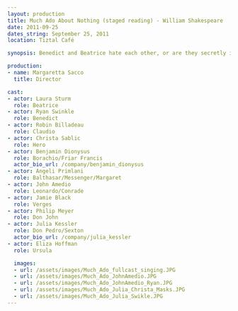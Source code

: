 ```yaml
---
layout: production
title: Much Ado About Nothing (staged reading) - William Shakespeare
date: 2011-09-25
dates_string: September 25, 2011
location: Tiztal Café

synopsis: Benedict and Beatrice hate each other, or are they secretly in love?  It’s a battle of the sexes comedy set in Messina, Italy, that’s Mardi Gras, carnival festival themed.

production:
- name: Margaretta Sacco
  title: Director

cast:
- actor: Laura Sturm
  role: Beatrice
- actor: Ryan Swinkle
  role: Benedict
- actor: Robin Billadeau
  role: Claudio
- actor: Christa Sablic
  role: Hero
- actor: Benjamin Dionysus
  role: Borachio/Friar Francis
  actor_bio_url: /company/benjamin_dionysus
- actor: Angeli Primlani
  role: Balthasar/Messenger/Margaret
- actor: John Amedio
  role: Leonardo/Conrade
- actor: Jamie Black
  role: Verges
- actor: Philip Meyer
  role: Don John
- actor: Julia Kessler
  role: Don Pedro/Sexton
  actor_bio_url: /company/julia_kessler
- actor: Eliza Hoffman
  role: Ursula

  images:
  - url: /assets/images/Much_Ado_fullcast_singing.JPG
  - url: /assets/images/Much_Ado_JohnAmedio.JPG
  - url: /assets/images/Much_Ado_JohnAmedio_Ryan.JPG
  - url: /assets/images/Much_Ado_Julia_Christa_Masks.JPG
  - url: /assets/images/Much_Ado_Julia_Swikle.JPG
---
```






